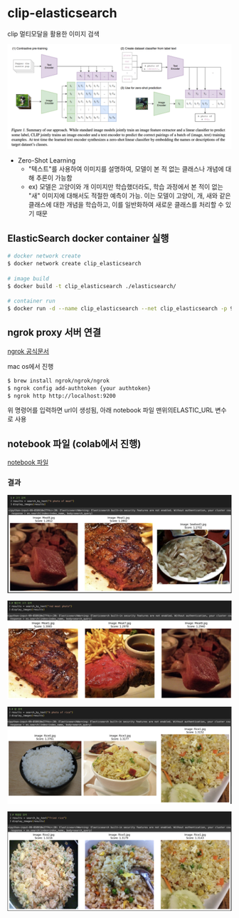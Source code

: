 # clip-elasticsearch

clip 멀티모달을 활용한 이미지 검색

![clip figure1](readme_images/clip_figure.png)

- Zero-Shot Learning
  - "텍스트"를 사용하여 이미지를 설명하여, 모델이 본 적 없는 클래스나 개념에 대해 추론이 가능함
  - ex) 모델은 고양이와 개 이미지만 학습했더라도, 학습 과정에서 본 적이 없는 "새" 이미지에 대해서도 적절한 예측이 가능.
    이는 모델이 고양이, 개, 새와 같은 클래스에 대한 개념을 학습하고, 이를 일반화하여 새로운 클래스를 처리할 수 있기 때문

## ElasticSearch docker container 실행

```sh
# docker network create
$ docker network create clip_elasticsearch

# image build
$ docker build -t clip_elasticsearch ./elasticsearch/

# container run
$ docker run -d --name clip_elasticsearch --net clip_elasticsearch -p 9200:9200 -p 9300:9300 -e "discovery.type=single-node" clip_elasticsearch
```

## ngrok proxy 서버 연결

[ngrok 공식문서](https://dashboard.ngrok.com/get-started/setup/macos)

mac os에서 진행

```sh
$ brew install ngrok/ngrok/ngrok
$ ngrok config add-authtoken {your authtoken}
$ ngrok http http://localhost:9200
```

위 명령어를 입력하면 url이 생성됨, 아래 notebook 파일 맨위의ELASTIC_URL 변수로 사용

## notebook 파일 (colab에서 진행)

[notebook 파일](https://github.com/hyeonDD/clip-elasticsearch/blob/main/clip_elasticsearch.ipynb)

### 결과

![meat](readme_images/meat.png)

![red meat](readme_images/red_meat.png)

![rice](readme_images/rice.png)

![fried rice](readme_images/fried_rice.png)
